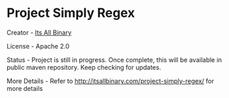# Project Simply Regex 

Creator - [Its All Binary](http://itsallbinary.com/project-simply-regex/)

License - Apache 2.0

Status - Project is still in progress. Once complete, this will be available in public maven repository. Keep checking for updates.

More Details - Refer to http://itsallbinary.com/project-simply-regex/ for more details
